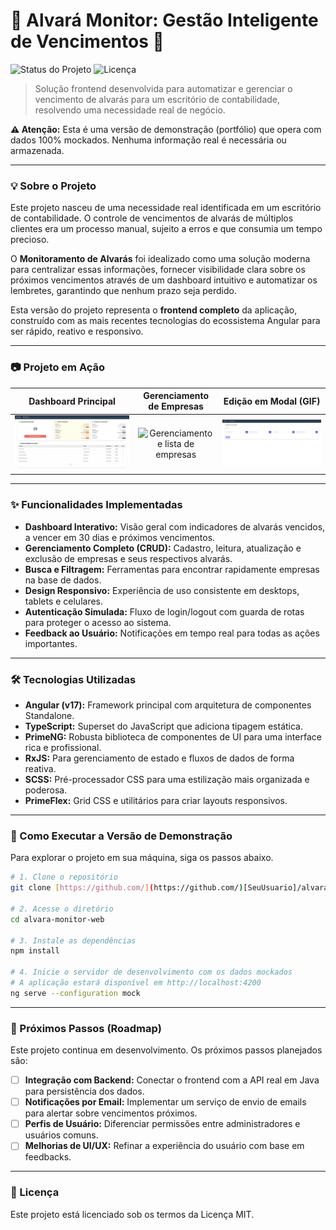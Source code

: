 # 🏢 Alvará Monitor: Gestão Inteligente de Vencimentos 🏢

![Status do Projeto](https://img.shields.io/badge/status-funcional_com_mocks-green)
![Licença](https://img.shields.io/badge/license-MIT-blue)

> Solução frontend desenvolvida para automatizar e gerenciar o vencimento de alvarás para um escritório de contabilidade, resolvendo uma necessidade real de negócio.

**⚠️ Atenção:** Esta é uma versão de demonstração (portfólio) que opera com dados 100% mockados. Nenhuma informação real é necessária ou armazenada.

---

### 💡 Sobre o Projeto

Este projeto nasceu de uma necessidade real identificada em um escritório de contabilidade. O controle de vencimentos de alvarás de múltiplos clientes era um processo manual, sujeito a erros e que consumia um tempo precioso.

O **Monitoramento de Alvarás** foi idealizado como uma solução moderna para centralizar essas informações, fornecer visibilidade clara sobre os próximos vencimentos através de um dashboard intuitivo e automatizar os lembretes, garantindo que nenhum prazo seja perdido.

Esta versão do projeto representa o **frontend completo** da aplicação, construído com as mais recentes tecnologias do ecossistema Angular para ser rápido, reativo e responsivo.

---

### 📷 Projeto em Ação

| Dashboard Principal | Gerenciamento de Empresas | Edição em Modal (GIF) |
| :---: | :---: | :---: |
| ![Dashboard do Monitoramento de Alvarás](./.github/assets/dashboard.png) | ![Gerenciamento e lista de empresas](./.github/assets/listaEmpresas.png) | ![Demonstração do Cadastro](./.github/assets/cadastro.png) |

---

### ✨ Funcionalidades Implementadas

- **Dashboard Interativo:** Visão geral com indicadores de alvarás vencidos, a vencer em 30 dias e próximos vencimentos.
- **Gerenciamento Completo (CRUD):** Cadastro, leitura, atualização e exclusão de empresas e seus respectivos alvarás.
- **Busca e Filtragem:** Ferramentas para encontrar rapidamente empresas na base de dados.
- **Design Responsivo:** Experiência de uso consistente em desktops, tablets e celulares.
- **Autenticação Simulada:** Fluxo de login/logout com guarda de rotas para proteger o acesso ao sistema.
- **Feedback ao Usuário:** Notificações em tempo real para todas as ações importantes.

---

### 🛠️ Tecnologias Utilizadas

* **Angular (v17):** Framework principal com arquitetura de componentes Standalone.
* **TypeScript:** Superset do JavaScript que adiciona tipagem estática.
* **PrimeNG:** Robusta biblioteca de componentes de UI para uma interface rica e profissional.
* **RxJS:** Para gerenciamento de estado e fluxos de dados de forma reativa.
* **SCSS:** Pré-processador CSS para uma estilização mais organizada e poderosa.
* **PrimeFlex:** Grid CSS e utilitários para criar layouts responsivos.

---

### 🚀 Como Executar a Versão de Demonstração

Para explorar o projeto em sua máquina, siga os passos abaixo.

```bash
# 1. Clone o repositório
git clone [https://github.com/](https://github.com/)[SeuUsuario]/alvara-monitor-web.git

# 2. Acesse o diretório
cd alvara-monitor-web

# 3. Instale as dependências
npm install

# 4. Inicie o servidor de desenvolvimento com os dados mockados
# A aplicação estará disponível em http://localhost:4200
ng serve --configuration mock
```

---

### 🎯 Próximos Passos (Roadmap)

Este projeto continua em desenvolvimento. Os próximos passos planejados são:

- [ ] **Integração com Backend:** Conectar o frontend com a API real em Java para persistência dos dados.
- [ ] **Notificações por Email:** Implementar um serviço de envio de emails para alertar sobre vencimentos próximos.
- [ ] **Perfis de Usuário:** Diferenciar permissões entre administradores e usuários comuns.
- [ ] **Melhorias de UI/UX:** Refinar a experiência do usuário com base em feedbacks.

---

### 📄 Licença

Este projeto está licenciado sob os termos da Licença MIT.
